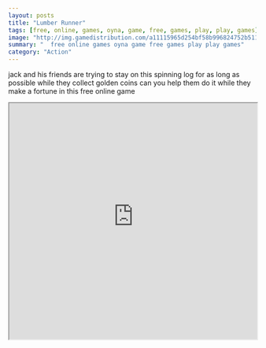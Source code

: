 ```yaml
---
layout: posts
title: "Lumber Runner"
tags: [free, online, games, oyna, game, free, games, play, play, games]
image: "http://img.gamedistribution.com/a11115965d254bf58b996824752b5116.jpg"
summary: "  free online games oyna game free games play play games"
category: "Action"
---
```


jack and his friends are trying to stay on this spinning log for as long as possible while they collect golden coins can you help them do it while they make a fortune in this free online game

<iframe width="100%" height="480px;" src="http://html5.gamedistribution.com/a11115965d254bf58b996824752b5116/"></iframe>
